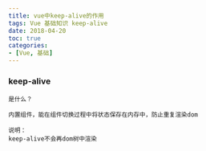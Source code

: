 ```yaml
---
title: vue中keep-alive的作用
tags: Vue 基础知识 keep-alive
date: 2018-04-20
toc: true
categories:
- [Vue, 基础]
---
```


### keep-alive
```
是什么？ 

内置组件，能在组件切换过程中将状态保存在内存中，防止重复渲染dom

说明：
keep-alive不会再dom树中渲染

```